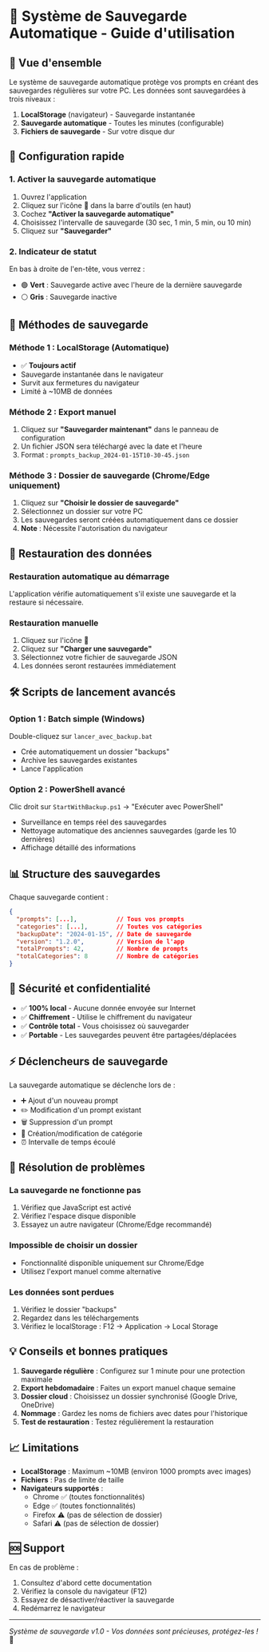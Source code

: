 # 💾 Système de Sauvegarde Automatique - Guide d'utilisation

## 🎯 Vue d'ensemble

Le système de sauvegarde automatique protège vos prompts en créant des sauvegardes régulières sur votre PC. Les données sont sauvegardées à trois niveaux :

1. **LocalStorage** (navigateur) - Sauvegarde instantanée
2. **Sauvegarde automatique** - Toutes les minutes (configurable)
3. **Fichiers de sauvegarde** - Sur votre disque dur

## 🚀 Configuration rapide

### 1. Activer la sauvegarde automatique

1. Ouvrez l'application
2. Cliquez sur l'icône **💾** dans la barre d'outils (en haut)
3. Cochez **"Activer la sauvegarde automatique"**
4. Choisissez l'intervalle de sauvegarde (30 sec, 1 min, 5 min, ou 10 min)
5. Cliquez sur **"Sauvegarder"**

### 2. Indicateur de statut

En bas à droite de l'en-tête, vous verrez :
- 🟢 **Vert** : Sauvegarde active avec l'heure de la dernière sauvegarde
- ⚪ **Gris** : Sauvegarde inactive

## 📁 Méthodes de sauvegarde

### Méthode 1 : LocalStorage (Automatique)
- ✅ **Toujours actif**
- Sauvegarde instantanée dans le navigateur
- Survit aux fermetures du navigateur
- Limité à ~10MB de données

### Méthode 2 : Export manuel
1. Cliquez sur **"Sauvegarder maintenant"** dans le panneau de configuration
2. Un fichier JSON sera téléchargé avec la date et l'heure
3. Format : `prompts_backup_2024-01-15T10-30-45.json`

### Méthode 3 : Dossier de sauvegarde (Chrome/Edge uniquement)
1. Cliquez sur **"Choisir le dossier de sauvegarde"**
2. Sélectionnez un dossier sur votre PC
3. Les sauvegardes seront créées automatiquement dans ce dossier
4. **Note** : Nécessite l'autorisation du navigateur

## 🔄 Restauration des données

### Restauration automatique au démarrage
L'application vérifie automatiquement s'il existe une sauvegarde et la restaure si nécessaire.

### Restauration manuelle
1. Cliquez sur l'icône **💾**
2. Cliquez sur **"Charger une sauvegarde"**
3. Sélectionnez votre fichier de sauvegarde JSON
4. Les données seront restaurées immédiatement

## 🛠️ Scripts de lancement avancés

### Option 1 : Batch simple (Windows)
Double-cliquez sur `lancer_avec_backup.bat`
- Crée automatiquement un dossier "backups"
- Archive les sauvegardes existantes
- Lance l'application

### Option 2 : PowerShell avancé
Clic droit sur `StartWithBackup.ps1` → "Exécuter avec PowerShell"
- Surveillance en temps réel des sauvegardes
- Nettoyage automatique des anciennes sauvegardes (garde les 10 dernières)
- Affichage détaillé des informations

## 📊 Structure des sauvegardes

Chaque sauvegarde contient :
```json
{
  "prompts": [...],           // Tous vos prompts
  "categories": [...],        // Toutes vos catégories
  "backupDate": "2024-01-15", // Date de sauvegarde
  "version": "1.2.0",         // Version de l'app
  "totalPrompts": 42,         // Nombre de prompts
  "totalCategories": 8        // Nombre de catégories
}
```

## 🔐 Sécurité et confidentialité

- ✅ **100% local** - Aucune donnée envoyée sur Internet
- ✅ **Chiffrement** - Utilise le chiffrement du navigateur
- ✅ **Contrôle total** - Vous choisissez où sauvegarder
- ✅ **Portable** - Les sauvegardes peuvent être partagées/déplacées

## ⚡ Déclencheurs de sauvegarde

La sauvegarde automatique se déclenche lors de :
- ➕ Ajout d'un nouveau prompt
- ✏️ Modification d'un prompt existant
- 🗑️ Suppression d'un prompt
- 📁 Création/modification de catégorie
- ⏰ Intervalle de temps écoulé

## 🚨 Résolution de problèmes

### La sauvegarde ne fonctionne pas
1. Vérifiez que JavaScript est activé
2. Vérifiez l'espace disque disponible
3. Essayez un autre navigateur (Chrome/Edge recommandé)

### Impossible de choisir un dossier
- Fonctionnalité disponible uniquement sur Chrome/Edge
- Utilisez l'export manuel comme alternative

### Les données sont perdues
1. Vérifiez le dossier "backups"
2. Regardez dans les téléchargements
3. Vérifiez le localStorage : F12 → Application → Local Storage

## 💡 Conseils et bonnes pratiques

1. **Sauvegarde régulière** : Configurez sur 1 minute pour une protection maximale
2. **Export hebdomadaire** : Faites un export manuel chaque semaine
3. **Dossier cloud** : Choisissez un dossier synchronisé (Google Drive, OneDrive)
4. **Nommage** : Gardez les noms de fichiers avec dates pour l'historique
5. **Test de restauration** : Testez régulièrement la restauration

## 📈 Limitations

- **LocalStorage** : Maximum ~10MB (environ 1000 prompts avec images)
- **Fichiers** : Pas de limite de taille
- **Navigateurs supportés** : 
  - Chrome ✅ (toutes fonctionnalités)
  - Edge ✅ (toutes fonctionnalités)  
  - Firefox ⚠️ (pas de sélection de dossier)
  - Safari ⚠️ (pas de sélection de dossier)

## 🆘 Support

En cas de problème :
1. Consultez d'abord cette documentation
2. Vérifiez la console du navigateur (F12)
3. Essayez de désactiver/réactiver la sauvegarde
4. Redémarrez le navigateur

---

*Système de sauvegarde v1.0 - Vos données sont précieuses, protégez-les !* 💾